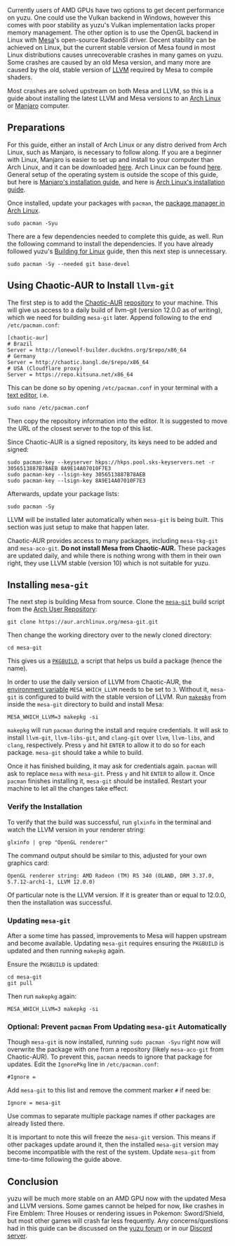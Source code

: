 Currently users of AMD GPUs have two options to get decent performance on yuzu. One could use the Vulkan backend in Windows, however this comes with poor stability as yuzu's Vulkan implementation lacks proper memory management. The other option is to use the OpenGL backend in Linux with [Mesa](https://mesa3d.org/)'s open-source RadeonSI driver. Decent stability can be achieved on Linux, but the current stable version of Mesa found in most Linux distributions causes unrecoverable crashes in many games on yuzu. Some crashes are caused by an old Mesa version, and many more are caused by the old, stable version of [LLVM](https://llvm.org/) required by Mesa to compile shaders.

Most crashes are solved upstream on both Mesa and LLVM, so this is a guide about installing the latest LLVM and Mesa versions to an [Arch Linux](https://www.archlinux.org/) or [Manjaro](https://manjaro.org/) computer.

## Preparations
For this guide, either an install of Arch Linux or any distro derived from Arch Linux, such as Manjaro, is necessary to follow along. If you are a beginner with Linux, Manjaro is easier to set up and install to your computer than Arch Linux, and it can be downloaded [here](https://manjaro.org/get-manjaro/). Arch Linux can be found [here](https://www.archlinux.org/download/). General setup of the operating system is outside the scope of this guide, but here is [Manjaro's installation guide](https://manjaro.org/support/firststeps/), and here is [Arch Linux's installation guide](https://wiki.archlinux.org/index.php/Installation_guide).

Once installed, update your packages with `pacman`, the [package manager in Arch Linux](https://wiki.archlinux.org/index.php/Pacman).
```
sudo pacman -Syu
```

There are a few dependencies needed to complete this guide, as well. Run the following command to install the dependencies. If you have already followed yuzu's [Building for Linux](https://github.com/yuzu-emu/yuzu/wiki/Building-for-Linux) guide, then this next step is unnecessary.
```
sudo pacman -Sy --needed git base-devel
```

## Using Chaotic-AUR to Install `llvm-git`
The first step is to add the [Chaotic-AUR](https://lonewolf.pedrohlc.com/chaotic-aur/) [repository](https://wiki.archlinux.org/index.php/Unofficial_user_repositories) to your machine. This will give us access to a daily build of llvm-git (version 12.0.0 as of writing), which we need for building `mesa-git` later. Append following to the end `/etc/pacman.conf`:

```
[chaotic-aur]
# Brazil
Server = http://lonewolf-builder.duckdns.org/$repo/x86_64
# Germany
Server = http://chaotic.bangl.de/$repo/x86_64
# USA (Cloudflare proxy)
Server = https://repo.kitsuna.net/x86_64
```

This can be done so by opening `/etc/pacman.conf` in your terminal with a [text editor](https://wiki.archlinux.org/index.php/List_of_applications#Text_editors), i.e.
```
sudo nano /etc/pacman.conf
```
Then copy the repository information into the editor. It is suggested to move the URL of the closest server to the top of this list.

Since Chaotic-AUR is a signed repository, its keys need to be added and signed:
```
sudo pacman-key --keyserver hkps://hkps.pool.sks-keyservers.net -r 3056513887B78AEB 8A9E14A07010F7E3
sudo pacman-key --lsign-key 3056513887B78AEB
sudo pacman-key --lsign-key 8A9E14A07010F7E3 
```

Afterwards, update your package lists:
```
sudo pacman -Sy
```

LLVM will be installed later automatically when `mesa-git` is being built. This section was just setup to make that happen later.

Chaotic-AUR provides access to many packages, including `mesa-tkg-git` and `mesa-aco-git`. **Do not install Mesa from Chaotic-AUR.** These packages are updated daily, and while there is nothing wrong with them in their own right, they use LLVM stable (version 10) which is not suitable for yuzu.

## Installing `mesa-git`
The next step is building Mesa from source. Clone the [`mesa-git`](https://aur.archlinux.org/packages/mesa-git/) build script from the [Arch User Repository](https://wiki.archlinux.org/index.php/Arch_User_Repository):
```
git clone https://aur.archlinux.org/mesa-git.git
```
Then change the working directory over to the newly cloned directory:
```
cd mesa-git
```
This gives us a [`PKGBUILD`](https://wiki.archlinux.org/index.php/PKGBUILD), a script that helps us build a package (hence the name).

In order to use the daily version of LLVM from Chaotic-AUR, the [environment variable](https://wiki.archlinux.org/index.php/Environment_variables) `MESA_WHICH_LLVM` needs to be set to `3`. Without it, `mesa-git` is configured to build with the stable version of LLVM. Run [`makepkg`](https://wiki.archlinux.org/index.php/Makepkg) from inside the `mesa-git` directory to build and install Mesa:
```
MESA_WHICH_LLVM=3 makepkg -si
```

`makepkg` will run `pacman` during the install and require credentials. It will ask to install `llvm-git`, `llvm-libs-git`, and `clang-git` over `llvm`, `llvm-libs`, and `clang`, respectively. Press `y` and hit `ENTER` to allow it to do so for each package. `mesa-git` should take a while to build.

Once it has finished building, it may ask for credentials again. `pacman` will ask to replace `mesa` with `mesa-git`. Press `y` and hit `ENTER` to allow it. Once `pacman` finishes installing it, `mesa-git` should be installed. Restart your machine to let all the changes take effect.

### Verify the Installation
To verify that the build was successful, run `glxinfo` in the terminal and watch the LLVM version in your renderer string:
```
glxinfo | grep "OpenGL renderer"
```
The command output should be similar to this, adjusted for your own graphics card:
```
OpenGL renderer string: AMD Radeon (TM) R5 340 (OLAND, DRM 3.37.0, 5.7.12-arch1-1, LLVM 12.0.0)
```
Of particular note is the LLVM version. If it is greater than or equal to 12.0.0, then the installation was successful.

### Updating `mesa-git`
After a some time has passed, improvements to Mesa will happen upstream and become available. Updating `mesa-git` requires ensuring the `PKGBUILD` is updated and then running `makepkg` again.

Ensure the `PKGBUILD` is updated:
```
cd mesa-git
git pull
```
Then run `makepkg` again:
```
MESA_WHICH_LLVM=3 makepkg -si
```

### Optional: Prevent `pacman` From Updating `mesa-git` Automatically
Though `mesa-git` is now installed, running `sudo pacman -Syu` right now will overwrite the package with one from a repository (likely `mesa-aco-git` from Chaotic-AUR). To prevent this, `pacman` needs to ignore that package for updates. Edit the `IgnorePkg` line in `/etc/pacman.conf`:
```
#Ignore =
```
Add `mesa-git` to this list and remove the comment marker `#` if need be:
```
Ignore = mesa-git
```
Use commas to separate multiple package names if other packages are already listed there.

It is important to note this will freeze the `mesa-git` version. This means if other packages update around it, then the installed `mesa-git` version may become incompatible with the rest of the system. Update `mesa-git` from time-to-time following the guide above.

## Conclusion
yuzu will be much more stable on an AMD GPU now with the updated Mesa and LLVM versions. Some games cannot be helped for now, like crashes in Fire Emblem: Three Houses or rendering issues in Pokemon: Sword/Shield, but most other games will crash far less frequently. Any concerns/questions had in this guide can be discussed on the [yuzu forum](https://community.citra-emu.org/c/yuzu-support) or in our [Discord server](https://discord.gg/u77vRWY).
